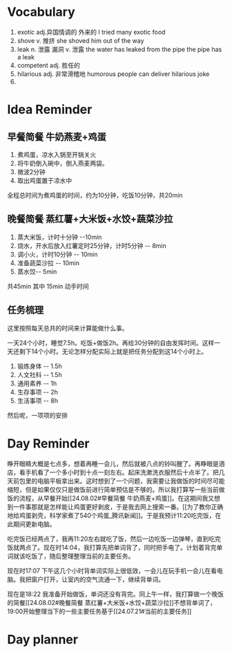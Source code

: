 
# Vocabulary

1. exotic adj.异国情调的 外来的
   I tried many exotic food
2. shove v. 推挤
   she shoved him out of the way
3. leak n. 泄露 漏洞 v. 泄露
   the water has leaked from the pipe
   the pipe has a leak
4. competent adj. 胜任的
5. hilarious adj. 非常滑稽地 
   humorous people can deliver hilarious joke
6. 

# Idea Reminder

## 早餐简餐 牛奶燕麦+鸡蛋

1. 煮鸡蛋，凉水入锅至开锅关火
2. 将牛奶倒入碗中，倒入燕麦两袋。
3. 微波2分钟
4. 取出鸡蛋置于凉水中 

全程总时间为煮鸡蛋的时间，约为10分钟，吃饭10分钟，共20min

## 晚餐简餐 蒸红薯+大米饭+水饺+蔬菜沙拉

1. 蒸大米饭，计时十分钟 --10min
2. 烧水，开水后放入红薯定时25分钟，计时5分钟 -- 8min
3. 调小火，计时10分钟 -- 10min
4. 准备蔬菜沙拉 -- 10min 
5. 蒸水饺-- 5min

共45min 其中 15min 动手时间

## 任务梳理

这里按照每天总共的时间来计算能做什么事。

一天24个小时，睡觉7.5h。吃饭+做饭2h。再给30分钟的自由发挥时间。这样一天还剩下14个小时。无论怎样分配实际上就是把任务分配到这14个小时上。

1. 锻炼身体 -- 1.5h
2. 人文社科 -- 1.5h
3. 通用素养 -- 1h
4. 生存事项 -- 2h
5. 生活事项 -- 8h

然后呢，一项项的安排


# Day Reminder

睁开眼睛大概是七点多，想着再睡一会儿，然后就被八点的铃叫醒了。再睁眼是酒店，看手机看了一个多小时到十点一刻左右。起床洗漱洗衣服然后十点半了。把几天前包里的电脑平板拿出来。这时想到了一个问题，我需要让我做饭的时间尽可能缩短，但是如果仅仅只是做饭前进行简单预估是不够的。所以我打算写一些当前做饭的流程，从早餐开始[[24.08.02#早餐简餐 牛奶燕麦+鸡蛋]]。在这期间我又想到一件事那就是怎样能让鸡蛋更好剥皮，于是我去网上搜索一番。[[为了教你正确地给鸡蛋剥壳，科学家煮了540个鸡蛋_腾讯新闻]]。于是我预计11:20吃完饭，在此期间更新电脑。

吃完饭已经两点了，我再11:20左右就吃了饭，然后一边吃饭一边弹琴，直到吃完饭就两点了。现在时14:04，我打算先把单词背了，同时把手电了。计划着背完单词就该吃饭了，随后整理整理当前的主要任务。

现在时17:07 下午这几个小时背单词实际上很低效，一会儿在玩手机一会儿在看电脑。我把窗户打开，让室内的空气流通一下，继续背单词。

现在是18:22 我准备开始做饭，单词还没有背完。同上午一样，我打算做一个晚饭的简餐[[24.08.02#晚餐简餐 蒸红薯+大米饭+水饺+蔬菜沙拉]]不想背单词了，19:00开始整理当下的一些主要任务基于[[24.07.21#当前的主要任务]]


# Day planner
